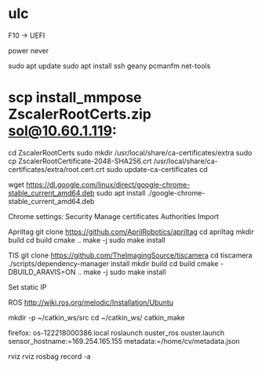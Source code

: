 # ulc

F10 -> UEFI

power never

sudo apt update
sudo apt install ssh geany pcmanfm net-tools

# scp install_mmpose ZscalerRootCerts.zip sol@10.60.1.119:

cd ZscalerRootCerts
sudo mkdir /usr/local/share/ca-certificates/extra
sudo cp ZscalerRootCertificate-2048-SHA256.crt /usr/local/share/ca-certificates/extra/root.cert.crt
sudo update-ca-certificates 
cd

wget https://dl.google.com/linux/direct/google-chrome-stable_current_amd64.deb
sudo apt install ./google-chrome-stable_current_amd64.deb

Chrome settings:
Security
Manage certificates
Authorities
Import

Apriltag
git clone https://github.com/AprilRobotics/apriltag
cd apriltag
mkdir build
cd build
cmake ..
make -j
sudo make install

TIS
git clone https://github.com/TheImagingSource/tiscamera
cd tiscamera
./scripts/dependency-manager install
mkdir build
cd build
cmake -DBUILD_ARAVIS=ON ..
make -j
sudo make install

Set static IP

ROS
http://wiki.ros.org/melodic/Installation/Ubuntu

mkdir -p ~/catkin_ws/src
cd ~/catkin_ws/
catkin_make

firefox: os-122218000386.local
roslaunch ouster_ros ouster.launch sensor_hostname:=169.254.165.155 metadata:=/home/cv/metadata.json

rviz rviz
rosbag record -a

